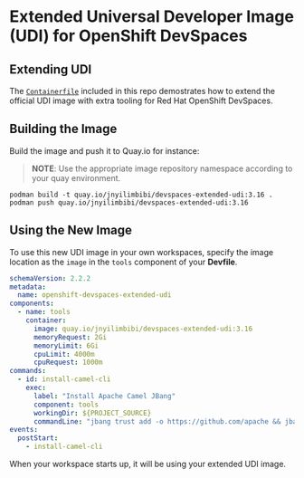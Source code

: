 # Extended Universal Developer Image (UDI) for OpenShift DevSpaces

## Extending UDI
 
The [`Containerfile`](./Containerfile) included in this repo demostrates how to extend the official UDI image with extra tooling for Red Hat OpenShift DevSpaces.

## Building the Image

Build the image and push it to Quay.io for instance:
> **NOTE**: Use the appropriate image repository namespace according to your quay environment.

```
podman build -t quay.io/jnyilimbibi/devspaces-extended-udi:3.16 .
podman push quay.io/jnyilimbibi/devspaces-extended-udi:3.16
```

## Using the New Image

To use this new UDI image in your own workspaces, specify the image location as the `image` in the `tools` component of your **Devfile**.

```yaml
schemaVersion: 2.2.2
metadata:
  name: openshift-devspaces-extended-udi
components:
  - name: tools
    container:
      image: quay.io/jnyilimbibi/devspaces-extended-udi:3.16
      memoryRequest: 2Gi
      memoryLimit: 6Gi
      cpuLimit: 4000m
      cpuRequest: 1000m
commands:
  - id: install-camel-cli
    exec:
      label: "Install Apache Camel JBang"
      component: tools
      workingDir: ${PROJECT_SOURCE}
      commandLine: "jbang trust add -o https://github.com/apache && jbang app install --verbose --name=camel /home/user/CamelJBang.java"
events:
  postStart:
    - install-camel-cli
```

When your workspace starts up, it will be using your extended UDI image.
